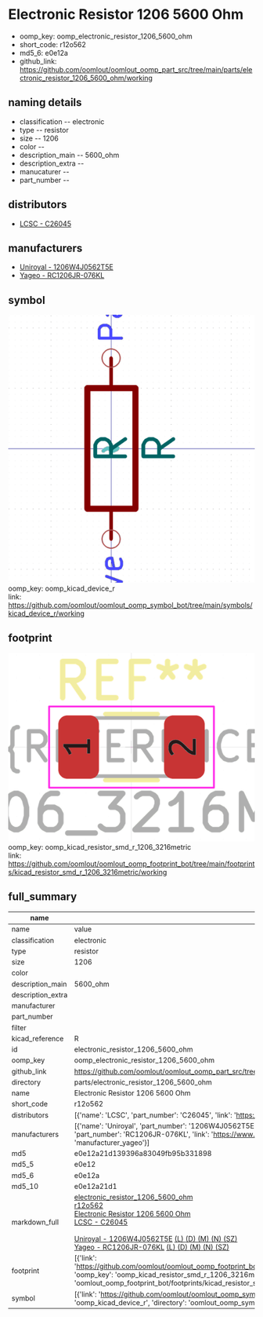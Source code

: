 # Electronic Resistor 1206 5600 Ohm

  
* oomp_key: oomp_electronic_resistor_1206_5600_ohm 
* short_code: r12o562
* md5_6: e0e12a  
* github_link: https://github.com/oomlout/oomlout_oomp_part_src/tree/main/parts/electronic_resistor_1206_5600_ohm/working  
## naming details
* classification -- electronic
* type -- resistor
* size -- 1206
* color -- 
* description_main -- 5600_ohm
* description_extra -- 
* manucaturer -- 
* part_number -- 

## distributors
* [LCSC - C26045](https://lcsc.com/product-detail/C26045.html)  

## manufacturers
* [Uniroyal - 1206W4J0562T5E]()  
* [Yageo - RC1206JR-076KL](https://www.yageo.com/en/Chart/Download/pdf/RC1206JR-076KL)  

## symbol

![](symbol/0/working/working_600.png)  
oomp_key: oomp_kicad_device_r  
link: https://github.com/oomlout/oomlout_oomp_symbol_bot/tree/main/symbols/kicad_device_r/working  

## footprint

![](footprint/0/working/working_600.png)  
oomp_key: oomp_kicad_resistor_smd_r_1206_3216metric  
link: https://github.com/oomlout/oomlout_oomp_footprint_bot/tree/main/footprints/kicad_resistor_smd_r_1206_3216metric/working  

## full_summary
| name | value | 
| --- | --- | 
| name | value | 
| classification | electronic | 
| type | resistor | 
| size | 1206 | 
| color |  | 
| description_main | 5600_ohm | 
| description_extra |  | 
| manufacturer |  | 
| part_number |  | 
| filter |  | 
| kicad_reference | R | 
| id | electronic_resistor_1206_5600_ohm | 
| oomp_key | oomp_electronic_resistor_1206_5600_ohm | 
| github_link | https://github.com/oomlout/oomlout_oomp_part_src/tree/main/parts/electronic_resistor_1206_5600_ohm/working | 
| directory | parts/electronic_resistor_1206_5600_ohm | 
| name | Electronic Resistor 1206 5600 Ohm | 
| short_code | r12o562 | 
| distributors | [{'name': 'LCSC', 'part_number': 'C26045', 'link': 'https://lcsc.com/product-detail/C26045.html', 'id': 'distributor_lcsc'}] | 
| manufacturers | [{'name': 'Uniroyal', 'part_number': '1206W4J0562T5E', 'link': '', 'id': 'manufacturer_uniroyal'}, {'name': 'Yageo', 'part_number': 'RC1206JR-076KL', 'link': 'https://www.yageo.com/en/Chart/Download/pdf/RC1206JR-076KL', 'id': 'manufacturer_yageo'}] | 
| md5 | e0e12a21d139396a83049fb95b331898 | 
| md5_5 | e0e12 | 
| md5_6 | e0e12a | 
| md5_10 | e0e12a21d1 | 
| markdown_full | [electronic_resistor_1206_5600_ohm](https://github.com/oomlout/oomlout_oomp_part_src/tree/main/parts/electronic_resistor_1206_5600_ohm/working)<br>[r12o562](https://github.com/oomlout/oomlout_oomp_part_src/tree/main/parts/electronic_resistor_1206_5600_ohm/working)<br>[Electronic Resistor 1206 5600 Ohm](https://github.com/oomlout/oomlout_oomp_part_src/tree/main/parts/electronic_resistor_1206_5600_ohm/working)<br>[LCSC - C26045<br>](https://lcsc.com/product-detail/C26045.html)<br>[Uniroyal - 1206W4J0562T5E]() [(L)  ](https://www.lcsc.com/search?q=1206W4J0562T5E)[(D)  ](https://www.digikey.com/en/products?,keywords=1206W4J0562T5E)[(M)  ](https://www.mouser.com/Search/Refine?Keyword=1206W4J0562T5E)[(N)  ](https://www.newark.com/search?st=1206W4J0562T5E)[(SZ)  ](https://so.szlcsc.com/global.html?k=1206W4J0562T5E)<br>[Yageo - RC1206JR-076KL](https://www.yageo.com/en/Chart/Download/pdf/RC1206JR-076KL) [(L)  ](https://www.lcsc.com/search?q=RC1206JR-076KL)[(D)  ](https://www.digikey.com/en/products?,keywords=RC1206JR-076KL)[(M)  ](https://www.mouser.com/Search/Refine?Keyword=RC1206JR-076KL)[(N)  ](https://www.newark.com/search?st=RC1206JR-076KL)[(SZ)  ](https://so.szlcsc.com/global.html?k=RC1206JR-076KL)<br> | 
| footprint | [{'link': 'https://github.com/oomlout/oomlout_oomp_footprint_bot/tree/main/foootprntss/kicad_resistor_smd_r_1206_3216metric', 'oomp_key': 'oomp_kicad_resistor_smd_r_1206_3216metric', 'directory': 'oomlout_oomp_footprint_bot/footprints/kicad_resistor_smd_r_1206_3216metric//working/working.kicad_mod'}] | 
| symbol | [{'link': 'https://github.com/oomlout/oomlout_oomp_symbol_bot/tree/main/symbols/kicad_device_r', 'oomp_key': 'oomp_kicad_device_r', 'directory': 'oomlout_oomp_symbol_bot/symbols/kicad_device_r//working/working.kicad_sym'}] | 
